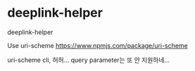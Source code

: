 # deeplink-helper
deeplink-helper

Use uri-scheme
https://www.npmjs.com/package/uri-scheme

uri-scheme cli, 허허... query parameter는 또 안 지원하네...
